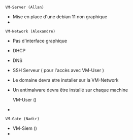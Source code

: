 
    VM-Server (Allan)
    
- Mise en place d'une debian 11 non graphique 
- 

    VM-Network (Alexandre)
- Pas d'interface graphique
- DHCP
- DNS 
- SSH Serveur ( pour l'accès avec VM-User )
- Le domaine devra etre installer sur la VM-Network
- Un antimalware devra être installé sur chaque machine
 
    VM-User ()
-

    VM-Gate (Nadir)
-    
    VM-Siem ()
-
